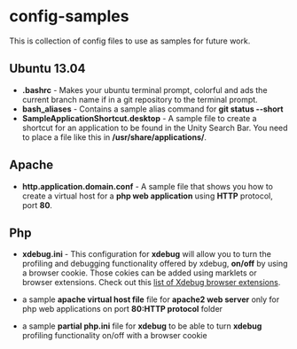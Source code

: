 config-samples
==============

This is collection of config files to use as samples for future work.

Ubuntu 13.04
------------
 - **.bashrc** - Makes your ubuntu terminal prompt, colorful and ads the current branch name if in a git repository to the terminal prompt.
 - **bash_aliases** - Contains a sample alias command for **git status --short**
 - **SampleApplicationShortcut.desktop** - A sample file to create a shortcut for an application to be found in the Unity Search Bar. You need to place a file like this in **/usr/share/applications/**.

Apache
------
 - **http.application.domain.conf** - A sample file that shows you how to create a virtual host for a **php web application** using **HTTP** protocol, port **80**.

Php
---
 - **xdebug.ini** - This configuration for **xdebug** will allow you to turn the profiling and debugging functionality offered by xdebug, **on/off** by using a browser cookie. Those cokies can be added using marklets or browser extensions. Check out this [list of Xdebug browser extensions](http://xdebug.org/docs/remote).

 - a sample **apache virtual host file** file for **apache2 web server** only for php web applications on port **80:HTTP protocol** folder
 - a sample **partial php.ini** file for **xdebug** to be able to turn **xdebug** profiling functionality on/off with a browser cookie
